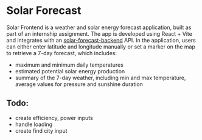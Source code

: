# Solar Forecast
Solar Frontend is a weather and solar energy forecast application, built as part of an internship assignment.
The app is developed using React + Vite and integrates with an [solar-forecast-backend](https://github.com/Biotr/solar-forecast-backend) API.
In the application, users can either enter latitude and longitude manually or set a marker on the map to retrieve a 7-day forecast, which includes:
- maximum and minimum daily temperatures
- estimated potential solar energy production
- summary of the 7-day weather, including min and max temperature, average values for pressure and sunshine duration

## Todo:
- create efficiency, power inputs
- handle loading
- create find city input

